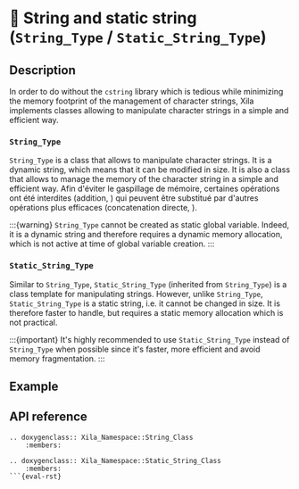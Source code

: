 # 🔡 String and static string (`String_Type` / `Static_String_Type`)


## Description

In order to do without the `cstring` library which is tedious while minimizing the memory footprint of the management of character strings, Xila implements classes allowing to manipulate character strings in a simple and efficient way.

### `String_Type`

`String_Type` is a class that allows to manipulate character strings. It is a dynamic string, which means that it can be modified in size. It is also a class that allows to manage the memory of the character string in a simple and efficient way. Afin d'éviter le gaspillage de mémoire, certaines opérations ont été interdites (addition, ) qui peuvent être substitué par d'autres opérations plus efficaces (concatenation directe, ).

:::{warning}
    `String_Type` cannot be created as static global variable.
    Indeed, it is a dynamic string and therefore requires a dynamic memory allocation, which is not active at time of global variable creation.
:::

### `Static_String_Type`

Similar to `String_Type`, `Static_String_Type` (inherited from `String_Type`) is a class template for manipulating strings. However, unlike `String_Type`, `Static_String_Type` is a static string, i.e. it cannot be changed in size. It is therefore faster to handle, but requires a static memory allocation which is not practical.

:::{important}
    It's highly recommended to use `Static_String_Type` instead of `String_Type` when possible since it's faster, more efficient and avoid memory fragmentation.
:::


## Example



## API reference

```{eval-rst}
.. doxygenclass:: Xila_Namespace::String_Class
    :members:

.. doxygenclass:: Xila_Namespace::Static_String_Class
    :members:
```{eval-rst}